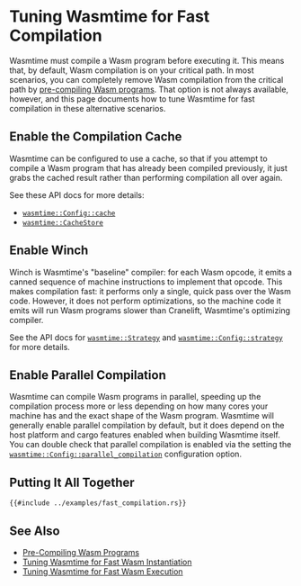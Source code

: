 # Tuning Wasmtime for Fast Compilation

Wasmtime must compile a Wasm program before executing it. This means that, by
default, Wasm compilation is on your critical path. In most scenarios, you can
completely remove Wasm compilation from the critical path by [pre-compiling Wasm
programs](./examples-pre-compiling-wasm.md). That option is not always
available, however, and this page documents how to tune Wasmtime for fast
compilation in these alternative scenarios.

## Enable the Compilation Cache

Wasmtime can be configured to use a cache, so that if you attempt to compile a
Wasm program that has already been compiled previously, it just grabs the cached
result rather than performing compilation all over again.

See these API docs for more details:

* [`wasmtime::Config::cache`](https://docs.rs/wasmtime/latest/wasmtime/struct.Config.html#method.cache)
* [`wasmtime::CacheStore`](https://docs.rs/wasmtime/latest/wasmtime/trait.CacheStore.html)

## Enable Winch

Winch is Wasmtime's "baseline" compiler: for each Wasm opcode, it emits a canned
sequence of machine instructions to implement that opcode. This makes
compilation fast: it performs only a single, quick pass over the Wasm
code. However, it does not perform optimizations, so the machine code it emits
will run Wasm programs slower than Cranelift, Wasmtime's optimizing compiler.

See the API docs for
[`wasmtime::Strategy`](https://docs.rs/wasmtime/latest/wasmtime/enum.Strategy.html)
and
[`wasmtime::Config::strategy`](https://docs.rs/wasmtime/latest/wasmtime/struct.Config.html#method.strategy)
for more details.

## Enable Parallel Compilation

Wasmtime can compile Wasm programs in parallel, speeding up the compilation
process more or less depending on how many cores your machine has and the exact
shape of the Wasm program. Wasmtime will generally enable parallel compilation
by default, but it does depend on the host platform and cargo features enabled
when building Wasmtime itself. You can double check that parallel compilation is
enabled via the setting the
[`wasmtime::Config::parallel_compilation`](https://docs.rs/wasmtime/latest/wasmtime/struct.Config.html#method.parallel_compilation)
configuration option.

## Putting It All Together

```rust,ignore
{{#include ../examples/fast_compilation.rs}}
```

## See Also

* [Pre-Compiling Wasm Programs](./examples-pre-compiling-wasm.md)
* [Tuning Wasmtime for Fast Wasm Instantiation](./examples-fast-instantiation.md)
* [Tuning Wasmtime for Fast Wasm Execution](./examples-fast-execution.md)
